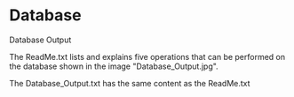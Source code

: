 # Database
Database Output

The ReadMe.txt lists and explains five operations that can be performed on the database shown in the image "Database_Output.jpg".

The Database_Output.txt has the same content as the ReadMe.txt

